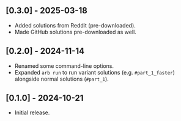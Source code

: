 ## [0.3.0] - 2025-03-18

- Added solutions from Reddit (pre-downloaded).
- Made GitHub solutions pre-downloaded as well.

## [0.2.0] - 2024-11-14

- Renamed some command-line options.
- Expanded `arb run` to run variant solutions (e.g. `#part_1_faster`) alongside normal solutions (`#part_1`).

## [0.1.0] - 2024-10-21

- Initial release.
